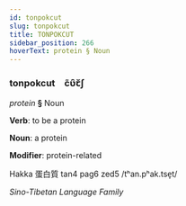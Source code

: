 ```yaml
---
id: tonpokcut
slug: tonpokcut
title: TONPOKCUT
sidebar_position: 266
hoverText: protein § Noun
---
```


### tonpokcut&emsp;<span kind="abugida">c̃ʋ̑ꞇ̆ʃ</span>

*protein* **§** Noun

**Verb**: to be a protein

**Noun**: a protein

**Modifier**: protein-related

Hakka 蛋白質 tan4 pag6 zed5 /tʰan.pʰak.tse̞t/

*Sino-Tibetan Language Family*